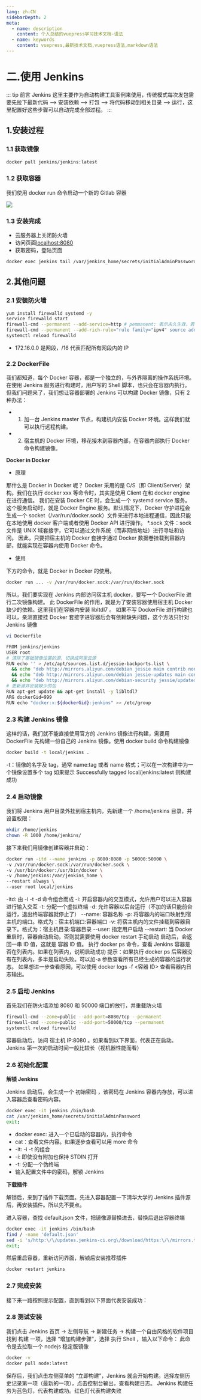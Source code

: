 ```yaml
---
lang: zh-CN
sidebarDepth: 2
meta:
  - name: description
    content: 个人总结的vuepress学习技术文档-语法
  - name: keywords
    content: vuepress,最新技术文档,vuepress语法,markdown语法
---
```


# 二.使用 Jenkins

::: tip 前言
Jenkins 这里主要作为自动构建工具案例来使用，传统模式每次发包需要先拉下最新代码 --> 安装依赖 --> 打包 --> 将代码移动到相关目录 --> 运行，这里配置好这些步骤可以自动完成全部过程。
:::

## 1.安装过程

### 1.1 获取镜像

```bash
docker pull jenkins/jenkins:latest
```

### 1.2 获取容器

我们使用 docker run 命令启动一个新的 Gitlab 容器

![](./2.png)

### 1.3 安装完成

- 云服务器上关闭防火墙
- 访问页面[localhost:8080](localhost:8080)
- 获取密码，登陆页面

```bash
docker exec jenkins tail /var/jenkins_home/secrets/initialAdminPassword
```

## 2.其他问题

### 2.1 安装防火墙

```bash
yum install firewalld systemd -y
service firewalld start
firewall-cmd --permanent --add-service=http # pemmanent: 表示永久生效，若不加 --permanent 系统下次启动后就会失效
firewall-cmd --permanent --add-rich-rule="rule family="ipv4" source address="172.16.0.0/16" accept" #add-rich-rule：添加一条放行规则。作用是允许 docker 容器之间可以走宿主机互相访问
systemctl reload firewalld
```

- 172.16.0.0 是网段，/16 代表匹配所有网段内的 IP

### 2.2 DockerFile

我们都知道，每个 Docker 容器，都是一个独立的，与外界隔离的操作系统环境。在使用 Jenkins 服务进行构建时，用户写的 Shell 脚本，也只会在容器内执行。
但我们问题来了，我们想让容器部署的 Jenkins 可以构建 Docker 镜像，只有 2 种办法：

- 1. 加一台 Jenkins master 节点，构建机内安装 Docker 环境。这样我们就可以执行远程构建。
- 2. 宿主机的 Docker 环境，移花接木到容器内部，在容器内部执行 Docker 命令构建镜像。

**Docker in Docker**

- 原理

那什么是 Docker in Docker 呢？
Docker 采用的是 C/S（即 Client/Server）架构。我们在执行 docker xxx 等命令时，其实是使用 Client 在和 docker engine 在进行通信。
我们在安装 Docker CE 时，会生成一个 systemd service 服务。这个服务启动时，就是 Docker Engine 服务。默认情况下，Docker 守护进程会生成一个 socket（/var/run/docker.sock）文件来进行本地进程通信，因此只能在本地使用 docker 客户端或者使用 Docker API 进行操作。
\*.sock 文件：sock 文件是 UNIX 域套接字，它可以通过文件系统（而非网络地址）进行寻址和访问。
因此，只要把宿主机的 Docker 套接字通过 Docker 数据卷挂载到容器内部，就能实现在容器内使用 Docker 命令。

- 使用

下方的命令，就是 Docker in Docker 的使用。

```bash
docker run ... -v /var/run/docker.sock:/var/run/docker.sock
```

所以，我们要实现在 Jenkins 内部访问宿主机 docker，要写一个 DockerFile 进行二次镜像构建。
此 DockerFile 的作用，就是为了安装容器使用宿主机 Docker 缺少的依赖。这里我们在容器内安装 libltdl7 。
如果不写 DockerFile 进行构建也可以，亲测直接挂 Docker 套接字进容器后会有依赖缺失问题，这个方法只针对 Jenkins 镜像

```bash
vi Dockerfile
```

```bash
FROM jenkins/jenkins
USER root
# 清除了基础镜像设置的源，切换成阿里云源
RUN echo '' > /etc/apt/sources.list.d/jessie-backports.list \
  && echo "deb http://mirrors.aliyun.com/debian jessie main contrib non-free" > /etc/apt/sources.list \
  && echo "deb http://mirrors.aliyun.com/debian jessie-updates main contrib non-free" >> /etc/apt/sources.list \
  && echo "deb http://mirrors.aliyun.com/debian-security jessie/updates main contrib non-free" >> /etc/apt/sources.list
# 更新源并安装缺少的包
RUN apt-get update && apt-get install -y libltdl7
ARG dockerGid=999
RUN echo "docker:x:${dockerGid}:jenkins" >> /etc/group
```

### 2.3 构建 Jenkins 镜像

这样的话，我们就不能直接使用官方的 Jenkins 镜像进行构建，需要用 DockerFile 先构建一份自己的 Jenkins 镜像。使用 docker build 命令构建镜像

```bash
docker build -t local/jenkins .
```

-t：镜像的名字及 tag，通常 name:tag 或者 name 格式；可以在一次构建中为一个镜像设置多个 tag
如果提示 Successfully tagged local/jenkins:latest 则构建成功

### 2.4 启动镜像

我们将 Jenkins 用户目录外挂到宿主机内，先新建一个 /home/jenkins 目录，并设置权限：

```bash
mkdir /home/jenkins
chown -R 1000 /home/jenkins/
```

接下来我们用镜像创建容器并启动：

```bash
docker run -itd --name jenkins -p 8080:8080 -p 50000:50000 \
-v /var/run/docker.sock:/var/run/docker.sock \
-v /usr/bin/docker:/usr/bin/docker \
-v /home/jenkins:/var/jenkins_home \
--restart always \
--user root local/jenkins
```

-itd: 由 -i -t -d 命令组合而成
-i: 开启容器内的交互模式，允许用户可以进入容器进行输入交互
-t: 分配一个虚拟终端
-d: 允许容器以后台运行（不加的话只能前台运行，退出终端容器就停止了）
--name: 容器名称
-p: 将容器内的端口映射到宿主机的端口。格式为：宿主机端口:容器端口
-v: 将宿主机内的文件挂载到容器目录下。格式为：宿主机目录:容器目录
--user: 指定用户启动
--restart: 当 Docker 重启时，容器自动启动，否则就需要使用 docker restart 手动启动
启动后，会返回一串 ID 值，这就是 容器 ID 值。
执行 docker ps 命令，查看 Jenkins 容器是否在列表内。如果在列表内，说明启动成功
提示：如果执行 docker ps 后容器没有在列表内，多半是启动失败。可以加-a 参数查看所有已经生成的容器的运行状态。
如果想进一步查看原因，可以使用 docker logs -f <容器 ID> 查看容器内日志输出。

### 2.5 启动 Jenkins

首先我们在防火墙添加 8080 和 50000 端口的放行，并重载防火墙

```bash
firewall-cmd --zone=public --add-port=8080/tcp --permanent
firewall-cmd --zone=public --add-port=50000/tcp --permanent
systemctl reload firewalld
```

容器启动后，访问 宿主机 IP:8080 。如果看到以下界面，代表正在启动。
Jenkins 第一次的启动时间一般比较长（视机器性能而看）

### 2.6 初始化配置

**解锁 Jenkins**

Jenkins 启动后，会生成一个 初始密码 ，该密码在 Jenkins 容器内存放，可以进入容器后查看密码内容。

```bash
docker exec -it jenkins /bin/bash
cat /var/jenkins_home/secrets/initialAdminPassword
exit;
```

- docker exec: 进入一个已启动的容器内，执行命令
- cat：查看文件内容。如果逐步查看可以用 more 命令
- -it: -i -t 的组合
- -i: 即使没有附加也保持 STDIN 打开
- -t: 分配一个伪终端
- 输入配置文件中的密码，解锁 Jenkins

**下载插件**

解锁后，来到了插件下载页面。先进入容器配置一下清华大学的 Jenkins 插件源后，再安装插件。所以先不要点。

进入容器，查找 default.json 文件，把镜像源替换进去，替换后退出容器终端

```bash
docker exec -it jenkins /bin/bash
find / -name 'default.json'
sed -i 's/http:\/\/updates.jenkins-ci.org\/download/https:\/\/mirrors.tuna.tsinghua.edu.cn\/jenkins/g' /var/jenkins_home/updates/default.json && sed -i 's/http:\/\/www.google.com/https:\/\/www.baidu.com/g' /var/jenkins_home/updates/default.json
exit;
```

然后重启容器，重新访问界面，解锁后安装推荐插件

```bash
docker restart jenkins
```

### 2.7 完成安装

接下来一路按照提示配置，直到看到以下界面代表安装成功：

### 2.8 测试安装

我们点击 Jenkins 首页 -> 左侧导航 -> 新建任务 -> 构建一个自由风格的软件项目
找到 构建 一项，选择 “增加构建步骤”，选择 执行 Shell ，输入以下命令：
此命令是去拉取一个 nodejs 稳定版镜像

```bash
docker -v
docker pull node:latest
```

保存后，我们点击左侧菜单的 “立即构建”，Jenkins 就会开始构建。选择左侧历史记录第一项（最新的一项），点击控制台输出，查看构建日志。
Jenkins 构建任务为蓝色灯，代表构建成功。红色灯代表构建失败
